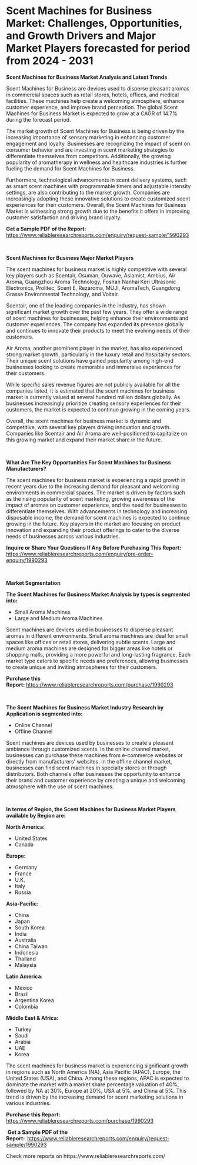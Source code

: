 <p><h1>Scent Machines for Business Market: Challenges, Opportunities, and Growth Drivers and Major Market Players forecasted for period from 2024 - 2031</h1></p><p><strong>Scent Machines for Business Market Analysis and Latest Trends</strong></p>
<p><p>Scent Machines for Business are devices used to disperse pleasant aromas in commercial spaces such as retail stores, hotels, offices, and medical facilities. These machines help create a welcoming atmosphere, enhance customer experience, and improve brand perception. The global Scent Machines for Business Market is expected to grow at a CAGR of 14.7% during the forecast period.</p><p>The market growth of Scent Machines for Business is being driven by the increasing importance of sensory marketing in enhancing customer engagement and loyalty. Businesses are recognizing the impact of scent on consumer behavior and are investing in scent marketing strategies to differentiate themselves from competitors. Additionally, the growing popularity of aromatherapy in wellness and healthcare industries is further fueling the demand for Scent Machines for Business.</p><p>Furthermore, technological advancements in scent delivery systems, such as smart scent machines with programmable timers and adjustable intensity settings, are also contributing to the market growth. Companies are increasingly adopting these innovative solutions to create customized scent experiences for their customers. Overall, the Scent Machines for Business Market is witnessing strong growth due to the benefits it offers in improving customer satisfaction and driving brand loyalty.</p></p>
<p><strong>Get a Sample PDF of the Report:&nbsp;</strong> <a href="https://www.reliableresearchreports.com/enquiry/request-sample/1990293">https://www.reliableresearchreports.com/enquiry/request-sample/1990293</a></p>
<p>&nbsp;</p>
<p><strong>Scent Machines for Business Major Market Players</strong></p>
<p><p>The scent machines for business market is highly competitive with several key players such as Scentair, Osuman, Ouwave, Asiamist, Ambius, Air Aroma, Guangzhou Aroma Technology, Foshan Nanhai Keri Ultrasonic Electronics, Prolitec, Scent E, Rezaroma, MUJI, AromaTech, Guangdong Grasse Environmental Technology, and Voitair. </p><p>Scentair, one of the leading companies in the industry, has shown significant market growth over the past few years. They offer a wide range of scent machines for businesses, helping enhance their environments and customer experiences. The company has expanded its presence globally and continues to innovate their products to meet the evolving needs of their customers.</p><p>Air Aroma, another prominent player in the market, has also experienced strong market growth, particularly in the luxury retail and hospitality sectors. Their unique scent solutions have gained popularity among high-end businesses looking to create memorable and immersive experiences for their customers.</p><p>While specific sales revenue figures are not publicly available for all the companies listed, it is estimated that the scent machines for business market is currently valued at several hundred million dollars globally. As businesses increasingly prioritize creating sensory experiences for their customers, the market is expected to continue growing in the coming years.</p><p>Overall, the scent machines for business market is dynamic and competitive, with several key players driving innovation and growth. Companies like Scentair and Air Aroma are well-positioned to capitalize on this growing market and expand their market share in the future.</p></p>
<p>&nbsp;</p>
<p><strong>What Are The Key Opportunities For Scent Machines for Business Manufacturers?</strong></p>
<p><p>The scent machines for business market is experiencing a rapid growth in recent years due to the increasing demand for pleasant and welcoming environments in commercial spaces. The market is driven by factors such as the rising popularity of scent marketing, growing awareness of the impact of aromas on customer experience, and the need for businesses to differentiate themselves. With advancements in technology and increasing disposable income, the demand for scent machines is expected to continue growing in the future. Key players in the market are focusing on product innovation and expanding their product offerings to cater to the diverse needs of businesses across various industries.</p></p>
<p><strong>Inquire or Share Your Questions If Any Before Purchasing This Report:</strong> <a href="https://www.reliableresearchreports.com/enquiry/pre-order-enquiry/1990293">https://www.reliableresearchreports.com/enquiry/pre-order-enquiry/1990293</a></p>
<p>&nbsp;</p>
<p><strong>Market Segmentation</strong></p>
<p><strong>The Scent Machines for Business Market Analysis by types is segmented into:</strong></p>
<p><ul><li>Small Aroma Machines</li><li>Large and Medium Aroma Machines</li></ul></p>
<p><p>Scent machines are devices used in businesses to disperse pleasant aromas in different environments. Small aroma machines are ideal for small spaces like offices or retail stores, delivering subtle scents. Large and medium aroma machines are designed for bigger areas like hotels or shopping malls, providing a more powerful and long-lasting fragrance. Each market type caters to specific needs and preferences, allowing businesses to create unique and inviting atmospheres for their customers.</p></p>
<p><strong>Purchase this Report:&nbsp;</strong><a href="https://www.reliableresearchreports.com/purchase/1990293">https://www.reliableresearchreports.com/purchase/1990293</a></p>
<p>&nbsp;</p>
<p><strong>The Scent Machines for Business Market Industry Research by Application is segmented into:</strong></p>
<p><ul><li>Online Channel</li><li>Offline Channel</li></ul></p>
<p><p>Scent machines are devices used by businesses to create a pleasant ambiance through customized scents. In the online channel market, businesses can purchase these machines from e-commerce websites or directly from manufacturers' websites. In the offline channel market, businesses can find scent machines in specialty stores or through distributors. Both channels offer businesses the opportunity to enhance their brand and customer experience by creating a unique and welcoming atmosphere with the use of scent machines.</p></p>
<p>&nbsp;</p>
<p><strong>In terms of Region, the Scent Machines for Business Market Players available by Region are:</strong></p>
<p>
    <p> <strong> North America: </strong>
        <ul>
            <li>United States</li>
            <li>Canada</li>
        </ul>
        </p> 
    <p> <strong> Europe: </strong>
        <ul>
            <li>Germany</li>
            <li>France</li>
            <li>U.K.</li>
            <li>Italy</li>
            <li>Russia</li>
        </ul>
        </p> 
    <p> <strong> Asia-Pacific: </strong>
        <ul>
            <li>China</li>
            <li>Japan</li>
            <li>South Korea</li>
            <li>India</li>
            <li>Australia</li>
            <li>China Taiwan</li>
            <li>Indonesia</li>
            <li>Thailand</li>
            <li>Malaysia</li>
        </ul>
        </p> 
    <p> <strong> Latin America: </strong>
        <ul>
            <li>Mexico</li>
            <li>Brazil</li>
            <li>Argentina Korea</li>
            <li>Colombia</li>
        </ul>
        </p> 
    <p> <strong> Middle East & Africa: </strong>
        <ul>
            <li>Turkey</li>
            <li>Saudi</li>
            <li>Arabia</li>
            <li>UAE</li>
            <li>Korea</li>
        </ul>
    </p>
    </p>
<p><p>The scent machines for business market is experiencing significant growth in regions such as North America (NA), Asia Pacific (APAC), Europe, the United States (USA), and China. Among these regions, APAC is expected to dominate the market with a market share percentage valuation of 40%, followed by NA at 30%, Europe at 20%, USA at 5%, and China at 5%. This trend is driven by the increasing demand for scent marketing solutions in various industries.</p></p>
<p><strong>Purchase this Report: </strong><a href="https://www.reliableresearchreports.com/purchase/1990293">https://www.reliableresearchreports.com/purchase/1990293</a></p>
<p>&nbsp;<strong>Get a Sample PDF of the Report:&nbsp;&nbsp;</strong><a href="https://www.reliableresearchreports.com/enquiry/request-sample/1990293">https://www.reliableresearchreports.com/enquiry/request-sample/1990293</a></p>
<p><strong></strong></p>
<p>Check more reports on https://www.reliableresearchreports.com/</p>